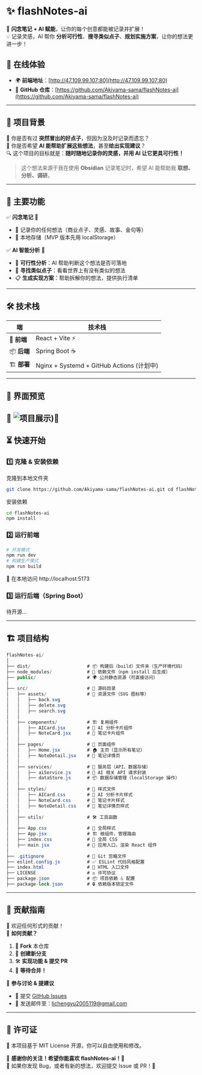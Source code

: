 # ✨ flashNotes-ai

🚀 **闪念笔记 + AI 赋能**，让你的每个创意都能被记录并扩展！  
💡 记录灵感，AI 帮你 **分析可行性**、**搜寻类似点子**、**规划实施方案**，让你的想法更进一步！

## 🔗 在线体验

- 🌍 **前端地址**：[http://47.109.99.107:80](http://47.109.99.107:80)
- 🔧 **GitHub 仓库**：[https://github.com/Akiyama-sama/flashNotes-ai](https://github.com/Akiyama-sama/flashNotes-ai)

---

## 🎯 项目背景

💭 你是否有过 **突然冒出的好点子**，但因为没及时记录而遗忘？  
📓 你是否希望 **AI 能帮助扩展这些想法**，甚至**给出实现建议**？  
🔍 这个项目的目标就是：**随时随地记录你的灵感，并用 AI 让它更具可行性！**

> 这个想法来源于我在使用 **Obsidian** 记录笔记时，希望 AI 能帮助我 **联想、分析、调研**。

---

## 🚀 主要功能

✅ **闪念笔记** 📌

- 📝 记录你的任何想法（商业点子、灵感、故事、金句等）
- 🔄 本地存储（MVP 版本先用 localStorage）

✅ **AI 智能分析** 🧠

- 🤖 **可行性分析**：AI 帮助判断这个想法是否可落地
- 🔗 **寻找类似点子**：看看世界上有没有类似的想法
- 📋 **生成实现方案**：帮助拆解你的想法，提供执行清单

---

## 🛠 技术栈

|端|技术栈|
|---|---|
|🎨 **前端**|React + Vite ⚡|
|📦 **后端**|Spring Boot ☕|
|🏗 **部署**|Nginx + Systemd + GitHub Actions (计划中)|

---

## 📸 界面预览

🚧 ![项目展示](https://private-user-images.githubusercontent.com/138316429/418392911-22a370ca-ae84-4fc1-9197-b80fa200a0b1.gif?jwt=eyJhbGciOiJIUzI1NiIsInR5cCI6IkpXVCJ9.eyJpc3MiOiJnaXRodWIuY29tIiwiYXVkIjoicmF3LmdpdGh1YnVzZXJjb250ZW50LmNvbSIsImtleSI6ImtleTUiLCJleHAiOjE3NDA5NjMzODEsIm5iZiI6MTc0MDk2MzA4MSwicGF0aCI6Ii8xMzgzMTY0MjkvNDE4MzkyOTExLTIyYTM3MGNhLWFlODQtNGZjMS05MTk3LWI4MGZhMjAwYTBiMS5naWY_WC1BbXotQWxnb3JpdGhtPUFXUzQtSE1BQy1TSEEyNTYmWC1BbXotQ3JlZGVudGlhbD1BS0lBVkNPRFlMU0E1M1BRSzRaQSUyRjIwMjUwMzAzJTJGdXMtZWFzdC0xJTJGczMlMkZhd3M0X3JlcXVlc3QmWC1BbXotRGF0ZT0yMDI1MDMwM1QwMDUxMjFaJlgtQW16LUV4cGlyZXM9MzAwJlgtQW16LVNpZ25hdHVyZT02ZmEwOGIwYmM3MjZlOWJjNTMxNDYzNzI3NzBjMGZlOTBhNDI5NWM5NzRjZGFkNWQwODcxODczZGM2ZDkwMTY3JlgtQW16LVNpZ25lZEhlYWRlcnM9aG9zdCJ9.z1OoWjJzdbvP2Cq81JFXT2H05qyjjhURzz79vmSrZwg))🚧
---

## ⏳ 快速开始

### 1️⃣ 克隆 & 安装依赖

克隆到本地文件夹
```bash
git clone https://github.com/Akiyama-sama/flashNotes-ai.git cd flashNotes-ai
```

安装依赖
```bash
cd flashNotes-ai
npm install
```


### 2️⃣ 运行前端

```bash
# 开发模式 
npm run dev 
# 构建生产模式 
npm run build
```

🚀 在本地访问 http://localhost:5173

### 3️⃣ 运行后端（Spring Boot）

待开源...

---

## 🏗 项目结构

```csharp
flashNotes-ai/
│
├── dist/                     # 📦 构建后（build）文件夹（生产环境代码）
├── node_modules/             # 📂 依赖文件（npm install 后生成）
├── public/                   # 🌍 公共静态资源（可直接访问）
│
├── src/                      # 📝 源码目录
│   ├── assets/               # 🎨 资源文件（SVG 图标等）
│   │   ├── back.svg
│   │   ├── delete.svg
│   │   ├── search.svg
│   │
│   ├── components/           # 🏗 复用组件
│   │   ├── AICard.jsx        # 🤖 AI 分析卡片组件
│   │   ├── NoteCard.jsx      # 📝 笔记卡片组件
│   │
│   ├── pages/                # 📄 页面组件
│   │   ├── Home.jsx          # 🏠 主页（显示所有笔记）
│   │   ├── NoteDetail.jsx    # 📖 笔记详情页
│   │
│   ├── services/             # 🔌 服务层（API、数据存储）
│   │   ├── aiService.js      # 🤖 AI 相关 API 请求封装
│   │   ├── dataStore.js      # 📦 数据存储管理（localStorage 操作）
│   │
│   ├── styles/               # 🎨 样式文件
│   │   ├── AICard.css        # 🤖 AI 分析卡片样式
│   │   ├── NoteCard.css      # 📝 笔记卡片样式
│   │   ├── NoteDetail.css    # 📖 笔记详情页样式
│   │
│   ├── utils/                # 🛠 工具函数
│   │
│   ├── App.css               # 🎨 全局样式
│   ├── App.jsx               # 🏗 根组件，管理路由
│   ├── index.css             # 🎨 全局 CSS
│   ├── main.jsx              # 🚀 应用入口，渲染 React 组件
│
├── .gitignore                # 🚫 Git 忽略文件
├── eslint.config.js          # ✅ ESLint 代码风格配置
├── index.html                # 📜 HTML 入口文件
├── LICENSE                   # ⚖️ 许可协议
├── package.json              # 📦 项目依赖 & 配置
├── package-lock.json         # 🔒 依赖版本锁定文件

```

---


## 👏 贡献指南

🎉 欢迎任何形式的贡献！  
📌 **如何贡献？**

1. 🍴 **Fork** 本仓库
2. 🌿 **创建新分支**
3. 🛠 **实现功能 & 提交 PR**
4. 🚀 **等待合并！**

📢 **参与讨论 & 提建议**

- 📌 提交 [GitHub Issues](https://github.com/Akiyama-sama/flashNotes-ai/issues)
- 📧 发送邮件至：lichengyu2005119@gmail.com

---

## 📜 许可证

📄 本项目基于 MIT License 开源，你可以自由使用和修改。


🎉 **感谢你的关注！希望你能喜欢 flashNotes-ai！💖**  
🔧 如果你发现 Bug，或者有新的想法，欢迎提交 Issue 或 PR！🚀

